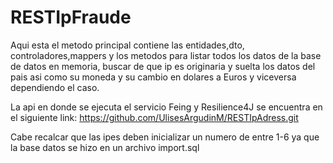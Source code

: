 # RESTIpFraude

Aqui esta el metodo principal contiene las entidades,dto, controladores,mappers y los metodos para listar todos los datos de la base de datos en memoria, buscar de que ip es originaria y suelta los datos del pais asi como su moneda y su cambio en dolares a Euros y viceversa dependiendo el caso.

La api en donde se ejecuta el servicio Feing y Resilience4J se encuentra en el siguiente link: https://github.com/UlisesArgudinM/RESTIpAdress.git 

Cabe recalcar que las ipes deben inicializar un numero de entre 1-6 ya que la base datos se hizo en un archivo import.sql
